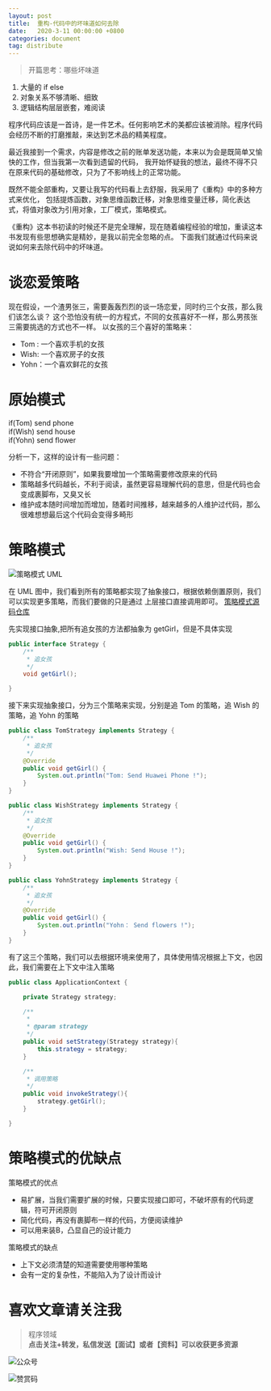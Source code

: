 ```yaml
---
layout: post
title:  重构-代码中的坏味道如何去除
date:   2020-3-11 00:00:00 +0800
categories: document
tag: distribute
---
```


>开篇思考：哪些坏味道
1. 大量的 if else 
2. 对象关系不够清晰、细致
3. 逻辑结构层层嵌套，难阅读

程序代码应该是一首诗，是一件艺术。任何影响艺术的美都应该被消除。程序代码会经历不断的打磨推敲，来达到艺术品的精美程度。  

最近我接到一个需求，内容是修改之前的账单发送功能，本来以为会是既简单又愉快的工作，但当我第一次看到遗留的代码，
我开始怀疑我的想法，最终不得不只在原来代码的基础修改，只为了不影响线上的正常功能。

既然不能全部重构，又要让我写的代码看上去舒服，我采用了《重构》中的多种方式来优化，
包括提炼函数，对象思维函数迁移，对象思维变量迁移，简化表达式，将值对象改为引用对象，工厂模式，策略模式。

《重构》这本书初读的时候还不是完全理解，现在随着编程经验的增加，重读这本书发现有些思想确实是精妙，是我以前完全忽略的点。
下面我们就通过代码来说说如何来去除代码中的坏味道。

# 谈恋爱策略
现在假设，一个渣男张三，需要轰轰烈烈的谈一场恋爱，同时约三个女孩，那么我们该怎么谈？
这个恐怕没有统一的方程式，不同的女孩喜好不一样，那么男孩张三需要挑选的方式也不一样。
以女孩的三个喜好的策略来：
* Tom : 一个喜欢手机的女孩
* Wish: 一个喜欢房子的女孩
* Yohn：一个喜欢鲜花的女孩

# 原始模式
if(Tom) send phone  
if(Wish) send house  
if(Yohn) send flower  

分析一下，这样的设计有一些问题：
* 不符合“开闭原则”，如果我要增加一个策略需要修改原来的代码
* 策略越多代码越长，不利于阅读，虽然更容易理解代码的意思，但是代码也会变成裹脚布，又臭又长
* 维护成本随时间增加而增加，随着时间推移，越来越多的人维护过代码，那么很难想想最后这个代码会变得多畸形

# 策略模式
![策略模式 UML ](https://torgor.github.io/styles/images/designpattern/strategy/Strategy-uml.png)

在 UML 图中，我们看到所有的策略都实现了抽象接口，根据依赖倒置原则，我们可以实现更多策略，而我们要做的只是通过
上层接口直接调用即可。
[策略模式源码仓库](https://github.com/TorGor/abitstep/tree/master/src/main/java/org/holy/leetcode/designpattern/strategy) 



先实现接口抽象,把所有追女孩的方法都抽象为 getGirl，但是不具体实现

```java
public interface Strategy {
    /**
     * 追女孩
     */
    void getGirl();

}
```
   
接下来实现抽象接口，分为三个策略来实现，分别是追 Tom 的策略，追 Wish 的策略，追 Yohn 的策略  
```java
public class TomStrategy implements Strategy {
    /**
     * 追女孩
     */
    @Override
    public void getGirl() {
        System.out.println("Tom: Send Huawei Phone !");
    }
}

public class WishStrategy implements Strategy {
    /**
     * 追女孩
     */
    @Override
    public void getGirl() {
        System.out.println("Wish: Send House !");
    }
}

public class YohnStrategy implements Strategy {
    /**
     * 追女孩
     */
    @Override
    public void getGirl() {
        System.out.println("Yohn： Send flowers !");
    }
}

```    

有了这三个策略，我们可以去根据环境来使用了，具体使用情况根据上下文，也因此，我们需要在上下文中注入策略
```java
public class ApplicationContext {

    private Strategy strategy;

    /**
     *
     * @param strategy
     */
    public void setStrategy(Strategy strategy){
        this.strategy = strategy;
    }

    /**
     * 调用策略
     */
    public void invokeStrategy(){
        strategy.getGirl();
    }

}
```

# 策略模式的优缺点
策略模式的优点  
* 易扩展，当我们需要扩展的时候，只要实现接口即可，不破坏原有的代码逻辑，符可开闭原则
* 简化代码，再没有裹脚布一样的代码，方便阅读维护
* 可以用来装B，凸显自己的设计能力

策略模式的缺点 
* 上下文必须清楚的知道需要使用哪种策略
* 会有一定的复杂性，不能陷入为了设计而设计


# 喜欢文章请关注我  
  
> 程序领域  
**点击关注+转发，私信发送【面试】或者【资料】可以收获更多资源**

![公众号](https://torgor.github.io/styles/images/my-public-ma.png)

![赞赏码](https://torgor.github.io/styles/images/my-zanshang-ma.png)








